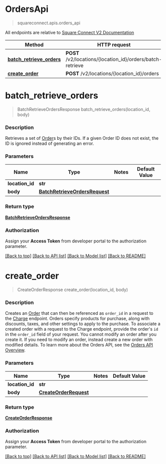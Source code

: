 # OrdersApi
> squareconnect.apis.orders_api

All endpoints are relative to [Square Connect V2 Documentation](https://docs.connect.squareup.com/api/connect/v2/#navsection-endpoints)


Method | HTTP request 
------------- | -------------
[**batch_retrieve_orders**](OrdersApi.md#batch_retrieve_orders) | **POST** /v2/locations/{location_id}/orders/batch-retrieve
[**create_order**](OrdersApi.md#create_order) | **POST** /v2/locations/{location_id}/orders


# **batch_retrieve_orders**
> BatchRetrieveOrdersResponse batch_retrieve_orders(location_id, body)

### Description

Retrieves a set of [Order](#type-order)s by their IDs.  If a given Order ID does not exist, the ID is ignored instead of generating an error.

### Parameters

Name | Type | Notes | Default Value
------------- | ------------- | ------------- | -------------
 **location_id** | **str**| 
 **body** | [**BatchRetrieveOrdersRequest**](BatchRetrieveOrdersRequest.md)| 

### Return type

[**BatchRetrieveOrdersResponse**](BatchRetrieveOrdersResponse.md)

### Authorization

Assign your **Access Token** from developer portal to the authorization parameter.

[[Back to top]](#) [[Back to API list]](../README.md#documentation-for-api-endpoints) [[Back to Model list]](../README.md#documentation-for-models) [[Back to README]](../README.md)

# **create_order**
> CreateOrderResponse create_order(location_id, body)

### Description

Creates an [Order](#type-order) that can then be referenced as `order_id` in a request to the [Charge](#endpoint-charge) endpoint. Orders specify products for purchase, along with discounts, taxes, and other settings to apply to the purchase.  To associate a created order with a request to the Charge endpoint, provide the order's `id` in the `order_id` field of your request.  You cannot modify an order after you create it. If you need to modify an order, instead create a new order with modified details.  To learn more about the Orders API, see the [Orders API Overview](/products/orders/overview).

### Parameters

Name | Type | Notes | Default Value
------------- | ------------- | ------------- | -------------
 **location_id** | **str**| 
 **body** | [**CreateOrderRequest**](CreateOrderRequest.md)| 

### Return type

[**CreateOrderResponse**](CreateOrderResponse.md)

### Authorization

Assign your **Access Token** from developer portal to the authorization parameter.

[[Back to top]](#) [[Back to API list]](../README.md#documentation-for-api-endpoints) [[Back to Model list]](../README.md#documentation-for-models) [[Back to README]](../README.md)

